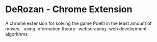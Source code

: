 # DeRozan - Chrome Extension
A chrome extension for solving the game Poeltl in the least amount of moves.
-using information theory
-webscraping
-web development
-algorithms
